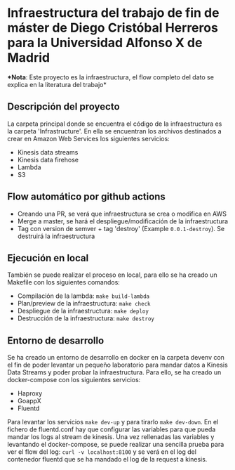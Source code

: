 # Infraestructura del trabajo de fin de máster de Diego Cristóbal Herreros para la Universidad Alfonso X de Madrid

**\*Nota**: Este proyecto es la infraestructura, el flow completo del dato se explica en la literatura del trabajo\*

## Descripción del proyecto

La carpeta principal donde se encuentra el código de la infraestructura es la carpeta 'Infrastructure'. En ella se encuentran los archivos destinados a crear en Amazon Web Services los siguientes servicios:

- Kinesis data streams
- Kinesis data firehose
- Lambda
- S3

## Flow automático por github actions

- Creando una PR, se verá que infraestructura se crea o modifica en AWS
- Merge a master, se hará el despliegue/modificación de la infraestructura
- Tag con version de semver + tag 'destroy' (Example `0.0.1-destroy`). Se destruirá la infraestructura

## Ejecución en local

También se puede realizar el proceso en local, para ello se ha creado un Makefile con los siguientes comandos:

- Compilación de la lambda: `make build-lambda`
- Plan/preview de la infraestructura: `make check`
- Despliegue de la infraestructura: `make deploy`
- Destrucción de la infraestructura: `make destroy`

## Entorno de desarrollo

Se ha creado un entorno de desarrollo en docker en la carpeta devenv con el fin de poder levantar un pequeño laboratorio para mandar datos a Kinesis Data Streams y poder probar la infraestructura. Para ello, se ha creado un docker-compose con los siguientes servicios:

- Haproxy
- GoappX
- Fluentd

Para levantar los servicios `make dev-up` y para tirarlo `make dev-down`. En el fichero de fluentd.conf hay que configurar las variables para que pueda mandar los logs al stream de kinesis. Una vez rellenadas las variables y levantando el docker-compose, se puede realizar una sencilla prueba para ver el flow del log: `curl -v localhost:8100` y se verá en el log del contenedor fluentd que se ha mandado el log de la request a kinesis.
